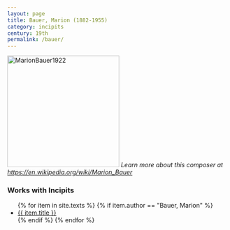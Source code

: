 ```yaml
---
layout: page
title: Bauer, Marion (1882-1955)
category: incipits
century: 19th
permalink: /bauer/
---
```

<a title="Unknown authorUnknown author, Public domain, via Wikimedia Commons" href="https://commons.wikimedia.org/wiki/File:MarionBauer1922.jpg"><img width="256" alt="MarionBauer1922" src="https://upload.wikimedia.org/wikipedia/commons/thumb/1/1d/MarionBauer1922.jpg/256px-MarionBauer1922.jpg"></a>
*Learn more about this composer at <a href="https://en.wikipedia.org/wiki/Marion_Bauer" target="_blank">https://en.wikipedia.org/wiki/Marion_Bauer</a>*
<br/>

### Works with Incipits
<ul class="texts">
    {% for item in site.texts %}
      {% if item.author == "Bauer, Marion" %}
          <li class="text-title">
          <a href="{{ site.baseurl }}{{ item.url }}">
        {{ item.title }}
              </a>
    </li>
      {% endif %}
    {% endfor %}
</ul>
